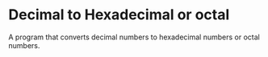 # Decimal to Hexadecimal or octal
A program that converts decimal numbers to hexadecimal numbers or octal numbers.
